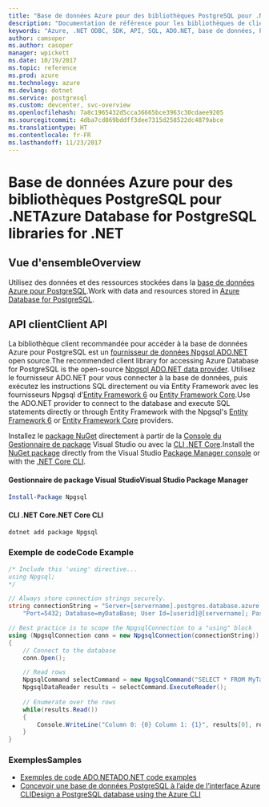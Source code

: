 ```yaml
---
title: "Base de données Azure pour des bibliothèques PostgreSQL pour .NET"
description: "Documentation de référence pour les bibliothèques de client .NET pour Azure Database pour PostgreSQL"
keywords: "Azure, .NET ODBC, SDK, API, SQL, ADO.NET, base de données, PostGres, PostgreSQL"
author: camsoper
ms.author: casoper
manager: wpickett
ms.date: 10/19/2017
ms.topic: reference
ms.prod: azure
ms.technology: azure
ms.devlang: dotnet
ms.service: postgresql
ms.custom: devcenter, svc-overview
ms.openlocfilehash: 7a8c1965432d5cca36665bce3963c30cdaee9205
ms.sourcegitcommit: 4dba7cd869bddff3dee7315d258522dc4879abce
ms.translationtype: HT
ms.contentlocale: fr-FR
ms.lasthandoff: 11/23/2017
---
```

# <a name="azure-database-for-postgresql-libraries-for-net"></a><span data-ttu-id="20956-104">Base de données Azure pour des bibliothèques PostgreSQL pour .NET</span><span class="sxs-lookup"><span data-stu-id="20956-104">Azure Database for PostgreSQL libraries for .NET</span></span>

## <a name="overview"></a><span data-ttu-id="20956-105">Vue d'ensemble</span><span class="sxs-lookup"><span data-stu-id="20956-105">Overview</span></span>

<span data-ttu-id="20956-106">Utilisez des données et des ressources stockées dans la [base de données Azure pour PostgreSQL](https://docs.microsoft.com/azure/postgresql/).</span><span class="sxs-lookup"><span data-stu-id="20956-106">Work with data and resources stored in [Azure Database for PostgreSQL](https://docs.microsoft.com/azure/postgresql/).</span></span>

## <a name="client-api"></a><span data-ttu-id="20956-107">API client</span><span class="sxs-lookup"><span data-stu-id="20956-107">Client API</span></span>

<span data-ttu-id="20956-108">La bibliothèque client recommandée pour accéder à la base de données Azure pour PostgreSQL est un [fournisseur de données Npgsql ADO.NET](http://www.npgsql.org/) open source.</span><span class="sxs-lookup"><span data-stu-id="20956-108">The recommended client library for accessing Azure Database for PostgreSQL is the open-source [Npgsql ADO.NET data provider](http://www.npgsql.org/).</span></span> <span data-ttu-id="20956-109">Utilisez le fournisseur ADO.NET pour vous connecter à la base de données, puis exécutez les instructions SQL directement ou via Entity Framework avec les fournisseurs Npgsql d’[Entity Framework 6](http://www.npgsql.org/ef6/index.html) ou [Entity Framework Core](http://www.npgsql.org/efcore/index.html).</span><span class="sxs-lookup"><span data-stu-id="20956-109">Use the ADO.NET provider to connect to the database and execute SQL statements directly or through Entity Framework with the Npgsql's [Entity Framework 6](http://www.npgsql.org/ef6/index.html) or [Entity Framework Core](http://www.npgsql.org/efcore/index.html) providers.</span></span>

<span data-ttu-id="20956-110">Installez le [package NuGet](https://www.nuget.org/packages/Npgsql) directement à partir de la [Console du Gestionnaire de package][PackageManager] Visual Studio ou avec la [CLI .NET Core][DotNetCLI].</span><span class="sxs-lookup"><span data-stu-id="20956-110">Install the [NuGet package](https://www.nuget.org/packages/Npgsql) directly from the Visual Studio [Package Manager console][PackageManager] or with the [.NET Core CLI][DotNetCLI].</span></span>

#### <a name="visual-studio-package-manager"></a><span data-ttu-id="20956-111">Gestionnaire de package Visual Studio</span><span class="sxs-lookup"><span data-stu-id="20956-111">Visual Studio Package Manager</span></span>

```powershell
Install-Package Npgsql
```

#### <a name="net-core-cli"></a><span data-ttu-id="20956-112">CLI .NET Core</span><span class="sxs-lookup"><span data-stu-id="20956-112">.NET Core CLI</span></span>

```bash
dotnet add package Npgsql
```

### <a name="code-example"></a><span data-ttu-id="20956-113">Exemple de code</span><span class="sxs-lookup"><span data-stu-id="20956-113">Code Example</span></span>

```csharp
/* Include this 'using' directive...
using Npgsql;
*/

// Always store connection strings securely. 
string connectionString = "Server=[servername].postgres.database.azure.com; " +
    "Port=5432; Database=myDataBase; User Id=[userid]@[servername]; Password=password;";

// Best practice is to scope the NpgsqlConnection to a "using" block
using (NpgsqlConnection conn = new NpgsqlConnection(connectionString))
{
    // Connect to the database
    conn.Open();

    // Read rows
    NpgsqlCommand selectCommand = new NpgsqlCommand("SELECT * FROM MyTable", conn);
    NpgsqlDataReader results = selectCommand.ExecuteReader();
    
    // Enumerate over the rows
    while(results.Read())
    {
        Console.WriteLine("Column 0: {0} Column 1: {1}", results[0], results[1]);
    }
}
```

### <a name="samples"></a><span data-ttu-id="20956-114">Exemples</span><span class="sxs-lookup"><span data-stu-id="20956-114">Samples</span></span>

- [<span data-ttu-id="20956-115">Exemples de code ADO.NET</span><span class="sxs-lookup"><span data-stu-id="20956-115">ADO.NET code examples</span></span>](/dotnet/framework/data/adonet/ado-net-code-examples)
- [<span data-ttu-id="20956-116">Concevoir une base de données PostgreSQL à l’aide de l’interface Azure CLI</span><span class="sxs-lookup"><span data-stu-id="20956-116">Design a PostgreSQL database using the Azure CLI</span></span>](https://docs.microsoft.com/azure/postgresql/tutorial-design-database-using-azure-cli)


[PackageManager]: https://docs.microsoft.com/nuget/tools/package-manager-console
[DotNetCLI]: https://docs.microsoft.com/dotnet/core/tools/dotnet-add-package
